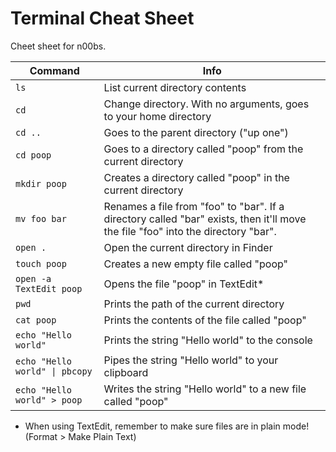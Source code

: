 # Terminal Cheat Sheet

Cheet sheet for n00bs.

| Command | Info |
|---------|------|
| `ls` | List current directory contents |
| `cd` | Change directory. With no arguments, goes to your home directory |
| `cd ..` | Goes to the parent directory ("up one") |
| `cd poop` | Goes to a directory called "poop" from the current directory |
| `mkdir poop` | Creates a directory called "poop" in the current directory |
| `mv foo bar` | Renames a file from "foo" to "bar". If a directory called "bar" exists, then it'll move the file "foo" into the directory "bar". |
| `open .` | Open the current directory in Finder |
| `touch poop` | Creates a new empty file called "poop" |
| `open -a TextEdit poop` | Opens the file "poop" in TextEdit* |
| `pwd` | Prints the path of the current directory |
| `cat poop` | Prints the contents of the file called "poop" |
| `echo "Hello world"` | Prints the string "Hello world" to the console |
| `echo "Hello world" \| pbcopy` | Pipes the string "Hello world" to your clipboard |
| `echo "Hello world" > poop` | Writes the string "Hello world" to a new file called "poop" |


* When using TextEdit, remember to make sure files are in plain mode! (Format > Make Plain Text)